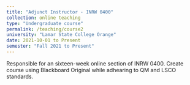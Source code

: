 ```yaml
---
title: "Adjunct Instructor - INRW 0400"
collection: online teaching
type: "Undergraduate course"
permalink: /teaching/course2
university: "Lamar State College Orange"
date: 2021-10-01 to Present
semester: "Fall 2021 to Present"
---
```

Responsible for an sixteen-week online section of INRW 0400.
Create course using Blackboard Original while adhearing to QM and LSCO standards.
